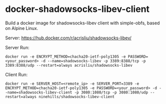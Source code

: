 # docker-shadowsocks-libev-client
Build a docker image for shadowsocks-libev client with simple-obfs, based on Alpine Linux.

Server: https://hub.docker.com/r/acrisliu/shadowsocks-libev/

Server Run:
```
docker run -e ENCRYPT_METHOD=chacha20-ietf-poly1305 -e PASSWORD=<your_password> -d --name=shadowsocks-libev -p 3389:8388/tcp -p 3389:8388/udp --restart=always acrisliu/shadowsocks-libev
```

Client Run:
```
docker run -e SERVER_HOST=<remote_ip> -e SERVER_PORT=3389 -e ENCRYPT_METHOD=chacha20-ietf-poly1305 -e PASSWORD=<your_password> -d --name=shadowsocks-libev-client -p 3080:1080/tcp -p 3080:1080/udp --restart=always ninehills/shadowsocks-libev-client
```
